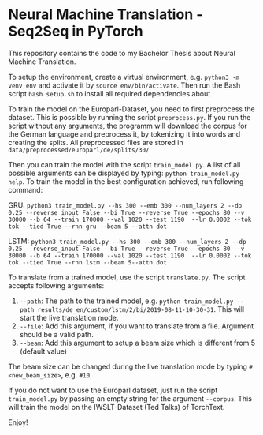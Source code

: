 # Neural Machine Translation - Seq2Seq in PyTorch

This repository contains the code to my Bachelor Thesis about Neural Machine Translation.

To setup the environment, create a virtual environment, e.g. `python3 -m venv env` and activate it by `source env/bin/activate`.
Then run the Bash script `bash setup.sh` to install all required dependencies.about

To train the model on the Europarl-Dataset, you need to first preprocess the dataset. This is possible by running the script `preprocess.py`.
If you run the script without any arguments, the programm will download the corpus for the German language and preprocess it, by tokenizing it into words and creating the splits. All preprocessed files are stored in `data/preprocessed/europarl/de/splits/30/`

Then you can train the model with the script `train_model.py`. A list of all possible arguments can be displayed by typing: `python train_model.py --help`.
To train the model in the best configuration achieved, run following command:

GRU:
```python3 train_model.py --hs 300 --emb 300 --num_layers 2 --dp 0.25 --reverse_input False --bi True --reverse True --epochs 80 --v 30000 --b 64 --train 170000 --val 1020 --test 1190  --lr 0.0002 --tok tok --tied True --rnn gru --beam 5 --attn dot```

LSTM:
```python3 train_model.py --hs 300 --emb 300 --num_layers 2 --dp 0.25 --reverse_input False --bi True --reverse True --epochs 80 --v 30000 --b 64 --train 170000 --val 1020 --test 1190  --lr 0.0002 --tok tok --tied True --rnn lstm --beam 5--attn dot```

To translate from a trained model, use the script `translate.py`. The script accepts following arguments:
1. `--path`: The path to the trained model, e.g. `python train_model.py --path results/de_en/custom/lstm/2/bi/2019-08-11-10-30-31`. This will start the live translation mode.
2. `--file`: Add this argument, if you want to translate from a file. Argument should be a valid path.
3. `--beam`: Add this argument to setup a beam size which is different from 5 (default value)

The beam size can be changed during the live translation mode by typing `#<new_beam_size>`, e.g. `#10`.


If you do not want to use the Europarl dataset, just run the script `train_model.py` by passing an empty string for the argument `--corpus`. This will train the model on the IWSLT-Dataset (Ted Talks) of TorchText.


Enjoy!